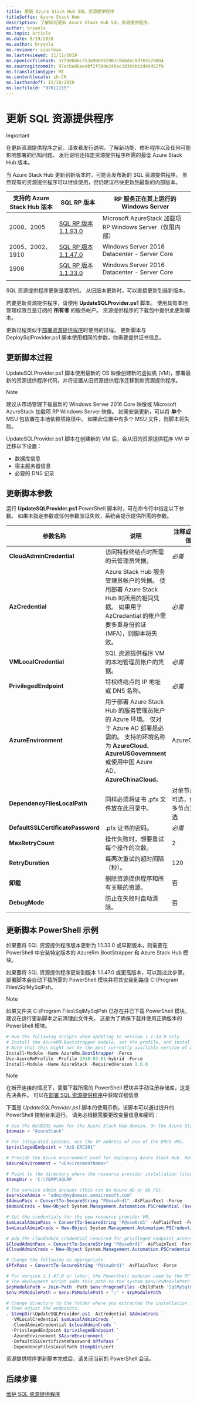 ```yaml
---
title: 更新 Azure Stack Hub SQL 资源提供程序
titleSuffix: Azure Stack Hub
description: 了解如何更新 Azure Stack Hub SQL 资源提供程序。
author: bryanla
ms.topic: article
ms.date: 8/19/2020
ms.author: bryanla
ms.reviewer: xiaofmao
ms.lastreviewed: 11/11/2019
ms.openlocfilehash: 37f80bbbc753a988b91987c96bd4c0d765529804
ms.sourcegitcommit: 97ecba06aeabf2f30de240ac283b9bb2d49d62f0
ms.translationtype: MT
ms.contentlocale: zh-CN
ms.lasthandoff: 12/10/2020
ms.locfileid: "97011155"
---
```

# <a name="update-the-sql-resource-provider"></a>更新 SQL 资源提供程序

> [!IMPORTANT]
> 在更新资源提供程序之前，请查看发行说明，了解新功能、修补程序以及任何可能影响部署的已知问题。 发行说明还指定资源提供程序所需的最低 Azure Stack Hub 版本。

当 Azure Stack Hub 更新到新版本时，可能会发布新的 SQL 资源提供程序。 虽然现有的资源提供程序可以继续使用，但仍建议尽快更新到最新的内部版本。

|支持的 Azure Stack Hub 版本|SQL RP 版本|RP 服务正在其上运行的 Windows Server
  |-----|-----|-----|
  |2008、2005|[SQL RP 版本 1.1.93.0](https://aka.ms/azshsqlrp11930)|Microsoft AzureStack 加载项 RP Windows Server（仅限内部）
  |2005、2002、1910|[SQL RP 版本 1.1.47.0](https://aka.ms/azurestacksqlrp11470)|Windows Server 2016 Datacenter - Server Core|
  |1908|[SQL RP 版本 1.1.33.0](https://aka.ms/azurestacksqlrp11330)|Windows Server 2016 Datacenter - Server Core|
  |     |     |     |

SQL 资源提供程序更新是累积的。 从旧版本更新时，可以直接更新到最新版本。 

若要更新资源提供程序，请使用 **UpdateSQLProvider.ps1** 脚本。 使用具有本地管理权限且是订阅的 **所有者** 的服务帐户。 资源提供程序的下载包中提供此更新脚本。 

更新过程类似于[部署资源提供程序](./azure-stack-sql-resource-provider-deploy.md)时使用的过程。 更新脚本与 DeploySqlProvider.ps1 脚本使用相同的参数，你需要提供证书信息。

## <a name="update-script-processes"></a>更新脚本过程

UpdateSQLProvider.ps1 脚本使用最新的 OS 映像创建新的虚拟机 (VM)，部署最新的资源提供程序代码，并将设置从旧资源提供程序迁移到新资源提供程序。 

> [!NOTE]
>建议从市场管理下载最新的 Windows Server 2016 Core 映像或 Microsoft AzureStack 加载项 RP Windows Server 映像。 如需安装更新，可以将 **单个** MSU 包放置在本地依赖项路径中。 如果此位置中有多个 MSU 文件，则脚本将失败。

UpdateSQLProvider.ps1 脚本在创建新的 VM 后，会从旧的资源提供程序 VM 中迁移以下设置：

* 数据库信息
* 宿主服务器信息
* 必要的 DNS 记录

## <a name="update-script-parameters"></a>更新脚本参数

运行 **UpdateSQLProvider.ps1** PowerShell 脚本时，可在命令行中指定以下参数。 如果未指定参数或任何参数验证失败，系统会提示提供所需的参数。

| 参数名称 | 说明 | 注释或默认值 |
| --- | --- | --- |
| **CloudAdminCredential** | 访问特权终结点时所需的云管理员凭据。 | _必需_ |
| **AzCredential** | Azure Stack Hub 服务管理员帐户的凭据。 使用部署 Azure Stack Hub 时所用的相同凭据。 如果用于 AzCredential 的帐户需要多重身份验证 (MFA)，则脚本将失败。 | _必需_ |
| **VMLocalCredential** | SQL 资源提供程序 VM 的本地管理员帐户的凭据。 | _必需_ |
| **PrivilegedEndpoint** | 特权终结点的 IP 地址或 DNS 名称。 |  _必需_ |
| **AzureEnvironment** | 用于部署 Azure Stack Hub 的服务管理员帐户的 Azure 环境。 仅对于 Azure AD 部署是必需的。 支持的环境名称为 **AzureCloud**、 **AzureUSGovernment** 或使用中国 Azure AD、 **AzureChinaCloud**。 | AzureCloud |
| **DependencyFilesLocalPath** | 同样必须将证书 .pfx 文件放在此目录中。 | 对单节点为可选，但对多节点为必选 |
| **DefaultSSLCertificatePassword** | .pfx 证书的密码。 | _必需_ |
| **MaxRetryCount** | 操作失败时，想要重试每个操作的次数。| 2 |
| **RetryDuration** |每两次重试的超时间隔（秒）。 | 120 |
| **卸载** | 删除资源提供程序和所有关联的资源。 | 否 |
| **DebugMode** | 防止在失败时自动清除。 | 否 |

## <a name="update-script-powershell-example"></a>更新脚本 PowerShell 示例

如果要将 SQL 资源提供程序版本更新为 1.1.33.0 或早期版本，则需要在 PowerShell 中安装特定版本的 AzureRm.BootStrapper 和 Azure Stack Hub 模块。 

如果要将 SQL 资源提供程序更新到版本 1.1.47.0 或更高版本，可以跳过此步骤。 部署脚本会自动下载所需的 PowerShell 模块并将其安装到路径 C:\Program Files\SqlMySqlPsh。

>[!NOTE]
>如果文件夹 C:\Program Files\SqlMySqlPsh 已存在并已下载 PowerShell 模块，建议在运行更新脚本之前清理此文件夹。 这是为了确保下载并使用正确版本的 PowerShell 模块。

```powershell
# Run the following scripts when updating to version 1.1.33.0 only.
# Install the AzureRM.Bootstrapper module, set the profile, and install the AzureStack module.
# Note that this might not be the most currently available version of Azure Stack Hub PowerShell.
Install-Module -Name AzureRm.BootStrapper -Force
Use-AzureRmProfile -Profile 2018-03-01-hybrid -Force
Install-Module -Name AzureStack -RequiredVersion 1.6.0
```

> [!NOTE]
> 在断开连接的情况下，需要下载所需的 PowerShell 模块并手动注册存储库，这是先决条件。 可以在[部署 SQL 资源提供程序](azure-stack-sql-resource-provider-deploy.md)中获取详细信息

下面是 *UpdateSQLProvider.ps1* 脚本的使用示例，该脚本可以通过提升的 PowerShell 控制台来运行。 请务必根据需要更改变量信息和密码：  

```powershell
# Use the NetBIOS name for the Azure Stack Hub domain. On the Azure Stack Hub SDK, the default is AzureStack but this might have been changed at installation.
$domain = "AzureStack"

# For integrated systems, use the IP address of one of the ERCS VMs.
$privilegedEndpoint = "AzS-ERCS01"

# Provide the Azure environment used for deploying Azure Stack Hub. Required only for Azure AD deployments. Supported values for the <environment name> parameter are AzureCloud, AzureChinaCloud, or AzureUSGovernment depending which Azure subscription you're using.
$AzureEnvironment = "<EnvironmentName>"

# Point to the directory where the resource provider installation files were extracted.
$tempDir = 'C:\TEMP\SQLRP'

# The service admin account (this can be Azure AD or AD FS).
$serviceAdmin = "admin@mydomain.onmicrosoft.com"
$AdminPass = ConvertTo-SecureString "P@ssw0rd1" -AsPlainText -Force
$AdminCreds = New-Object System.Management.Automation.PSCredential ($serviceAdmin, $AdminPass)

# Set the credentials for the new resource provider VM.
$vmLocalAdminPass = ConvertTo-SecureString "P@ssw0rd1" -AsPlainText -Force
$vmLocalAdminCreds = New-Object System.Management.Automation.PSCredential ("sqlrpadmin", $vmLocalAdminPass)

# Add the cloudadmin credential required for privileged endpoint access.
$CloudAdminPass = ConvertTo-SecureString "P@ssw0rd1" -AsPlainText -Force
$CloudAdminCreds = New-Object System.Management.Automation.PSCredential ("$domain\cloudadmin", $CloudAdminPass)

# Change the following as appropriate.
$PfxPass = ConvertTo-SecureString "P@ssw0rd1" -AsPlainText -Force

# For version 1.1.47.0 or later, the PowerShell modules used by the RP deployment are placed in C:\Program Files\SqlMySqlPsh
# The deployment script adds this path to the system $env:PSModulePath to ensure correct modules are used.
$rpModulePath = Join-Path -Path $env:ProgramFiles -ChildPath 'SqlMySqlPsh'
$env:PSModulePath = $env:PSModulePath + ";" + $rpModulePath

# Change directory to the folder where you extracted the installation files.
# Then adjust the endpoints.
. $tempDir\UpdateSQLProvider.ps1 -AzCredential $AdminCreds `
  -VMLocalCredential $vmLocalAdminCreds `
  -CloudAdminCredential $cloudAdminCreds `
  -PrivilegedEndpoint $privilegedEndpoint `
  -AzureEnvironment $AzureEnvironment `
  -DefaultSSLCertificatePassword $PfxPass `
  -DependencyFilesLocalPath $tempDir\cert
 ```

资源提供程序更新脚本完成后，请关闭当前的 PowerShell 会话。

## <a name="next-steps"></a>后续步骤

[维护 SQL 资源提供程序](azure-stack-sql-resource-provider-maintain.md)
